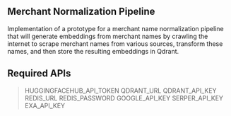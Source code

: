 ## Merchant Normalization Pipeline 
Implementation of a prototype for a merchant name normalization pipeline that will generate embeddings from merchant names by crawling the internet to scrape merchant names from various sources, transform these names, and then store the resulting embeddings in Qdrant.

## Required APIs
> HUGGINGFACEHUB_API_TOKEN
> QDRANT_URL
> QDRANT_API_KEY
> REDIS_URL
> REDIS_PASSWORD
> GOOGLE_API_KEY
> SERPER_API_KEY
> EXA_API_KEY
